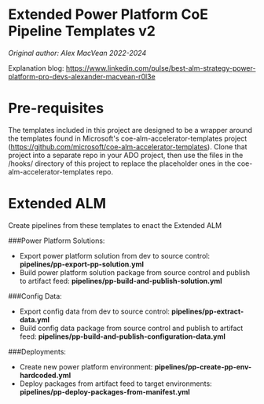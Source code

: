 # Extended Power Platform CoE Pipeline Templates v2
_Original author: Alex MacVean 2022-2024_

Explanation blog: https://www.linkedin.com/pulse/best-alm-strategy-power-platform-pro-devs-alexander-macvean-r0l3e 

# Pre-requisites
The templates included in this project are designed to be a wrapper around the templates found in Microsoft's coe-alm-accelerator-templates project (https://github.com/microsoft/coe-alm-accelerator-templates). Clone that project into a separate repo in your ADO project, then use the files in the /hooks/ directory of this project to replace the placeholder ones in the coe-alm-accelerator-templates repo.

# Extended ALM
Create pipelines from these templates to enact the Extended ALM 

###Power Platform Solutions:
- Export power platform solution from dev to source control: **pipelines/pp-export-pp-solution.yml**
- Build power platform solution package from source control and publish to artifact feed: **pipelines/pp-build-and-publish-solution.yml**

###Config Data:
- Export config data from dev to source control: **pipelines/pp-extract-data.yml**
- Build config data package from source control and publish to artifact feed: **pipelines/pp-build-and-publish-configuration-data.yml**

###Deployments:
- Create new power platform environment: **pipelines/pp-create-pp-env-hardcoded.yml**
- Deploy packages from artifact feed to target environments: **pipelines/pp-deploy-packages-from-manifest.yml**
